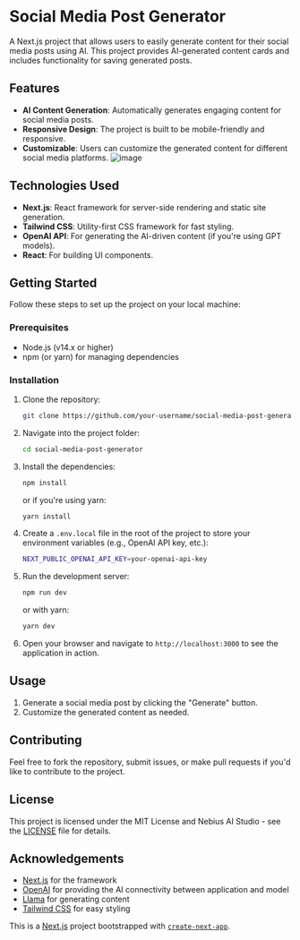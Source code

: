 # Social Media Post Generator

A Next.js project that allows users to easily generate content for their social media posts using AI. This project provides AI-generated content cards and includes functionality for saving generated posts.

## Features

- **AI Content Generation**: Automatically generates engaging content for social media posts.
- **Responsive Design**: The project is built to be mobile-friendly and responsive.
- **Customizable**: Users can customize the generated content for different social media platforms.
  ![image](https://github.com/user-attachments/assets/6fc46974-6846-40aa-98ff-51d52a268c8e)


## Technologies Used

- **Next.js**: React framework for server-side rendering and static site generation.
- **Tailwind CSS**: Utility-first CSS framework for fast styling.
- **OpenAI API**: For generating the AI-driven content (if you're using GPT models).
- **React**: For building UI components.

## Getting Started

Follow these steps to set up the project on your local machine:

### Prerequisites

- Node.js (v14.x or higher)
- npm (or yarn) for managing dependencies

### Installation

1. Clone the repository:
    ```bash
    git clone https://github.com/your-username/social-media-post-generator/master.git
    ```

2. Navigate into the project folder:
    ```bash
    cd social-media-post-generator
    ```

3. Install the dependencies:
    ```bash
    npm install
    ```
   or if you're using yarn:
    ```bash
    yarn install
    ```

4. Create a `.env.local` file in the root of the project to store your environment variables (e.g., OpenAI API key, etc.):
    ```bash
    NEXT_PUBLIC_OPENAI_API_KEY=your-openai-api-key
    ```

5. Run the development server:
    ```bash
    npm run dev
    ```
    or with yarn:
    ```bash
    yarn dev
    ```

6. Open your browser and navigate to `http://localhost:3000` to see the application in action.

## Usage

1. Generate a social media post by clicking the "Generate" button.
2. Customize the generated content as needed.

## Contributing

Feel free to fork the repository, submit issues, or make pull requests if you'd like to contribute to the project.

## License

This project is licensed under the MIT License and Nebius AI Studio - see the [LICENSE](LICENSE) file for details.

## Acknowledgements

- [Next.js](https://nextjs.org/) for the framework
- [OpenAI](https://openai.com/) for providing the AI connectivity between application and model
- [Llama](meta-llama/Meta-Llama-3.1-70B-Instruct-fast) for generating content
- [Tailwind CSS](https://tailwindcss.com/) for easy styling


This is a [Next.js](https://nextjs.org) project bootstrapped with [`create-next-app`](https://nextjs.org/docs/app/api-reference/cli/create-next-app).

